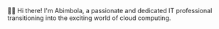 👋🏻 Hi there! I'm Abimbola, a passionate and dedicated IT professional transitioning into the exciting world of cloud computing. 
